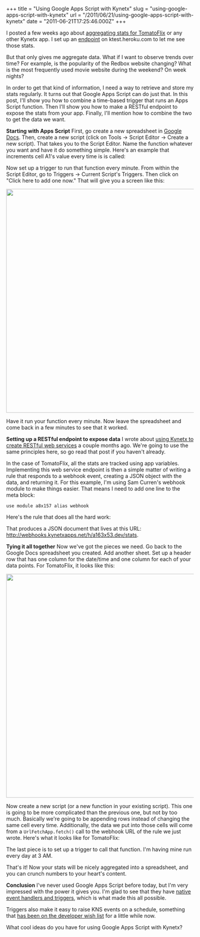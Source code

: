 +++
title = "Using Google Apps Script with Kynetx"
slug = "using-google-apps-script-with-kynetx"
url = "/2011/06/21/using-google-apps-script-with-kynetx"
date = "2011-06-21T17:25:46.000Z"
+++

I posted a few weeks ago about <a href="/2011/06/02/simple-stats-for-kynetx-apps/">aggregating stats for TomatoFlix</a> or any other Kynetx app. I set up an <a href="http://ktest.heroku.com/a163x53">endpoint</a> on ktest.heroku.com to let me see those stats.

But that only gives me aggregate data. What if I want to observe trends over time? For example, is the popularity of the Redbox website changing? What is the most frequently used movie website during the weekend? On week nights?

In order to get that kind of information, I need a way to retrieve and store my stats regularly. It turns out that Google Apps Script can do just that. In this post, I'll show you how to combine a time-based trigger that runs an Apps Script function. Then I'll show you how to make a RESTful endpoint to expose the stats from your app. Finally, I'll mention how to combine the two to get the data we want.

<strong>Starting with Apps Script</strong>
First, go create a new spreadsheet in <a href="http://docs.google.com/">Google Docs</a>. Then, create a new script (click on Tools -> Script Editor -> Create a new script). That takes you to the Script Editor. Name the function whatever you want and have it do something simple. Here's an example that increments cell A1's value every time is is called:

<script src="https://gist.github.com/1039165.js?file=incrementA1.js"></script>

Now set up a trigger to run that function every minute. From within the Script Editor, go to Triggers -> Current Script's Triggers. Then click on "Click here to add one now." That will give you a screen like this:

<a href="https://s3.amazonaws.com/scnay-images/globalconstant/setting-up-a-trigger.png"><img alt="" src="https://s3.amazonaws.com/scnay-images/globalconstant/setting-up-a-trigger.png" title="Setting up the trigger" class="aligncenter" width="600" /></a>

Have it run your function every minute. Now leave the spreadsheet and come back in a few minutes to see that it worked.

<strong>Setting up a RESTful endpoint to expose data</strong>
I wrote about <a href="/2011/04/09/creating-a-restful-web-service-with-krl/">using Kynetx to create RESTful web services</a> a couple months ago. We're going to use the same principles here, so go read that post if you haven't already.

In the case of TomatoFlix, all the stats are tracked using app variables. Implementing this web service endpoint is then a simple matter of writing a rule that responds to a webhook event, creating a JSON object with the data, and returning it. For this example, I'm using Sam Curren's webhook module to make things easier. That means I need to add one line to the meta block:

<code>use module a8x157 alias webhook</code>

Here's the rule that does all the hard work:

<script src="https://gist.github.com/1039193.js?file=webhook-rule.js"></script>

That produces a JSON document that lives at this URL: <a href="http://webhooks.kynetxapps.net/h/a163x53.dev/stats">http://webhooks.kynetxapps.net/h/a163x53.dev/stats</a>.

<strong>Tying it all together</strong>
Now we've got the pieces we need. Go back to the Google Docs spreadsheet you created. Add another sheet. Set up a header row that has one column for the date/time and one column for each of your data points. For TomatoFlix, it looks like this:

<a href="https://s3.amazonaws.com/scnay-images/globalconstant/stats-header.png"><img alt="" src="https://s3.amazonaws.com/scnay-images/globalconstant/stats-header.png" title="Spreadsheet header row" class="aligncenter" width="600" /></a>

Now create a new script (or a new function in your existing script). This one is going to be more complicated than the previous one, but not by too much. Basically we're going to be appending rows instead of changing the same cell every time. Additionally, the data we put into those cells will come from a <code>UrlFetchApp.fetch()</code> call to the webhook URL of the rule we just wrote. Here's what it looks like for TomatoFlix:

<script src="https://gist.github.com/1039193.js?file=get-stats.js"></script>

The last piece is to set up a trigger to call that function. I'm having mine run every day at 3 AM.

That's it! Now your stats will be nicely aggregated into a spreadsheet, and you can crunch numbers to your heart's content.

<strong>Conclusion</strong>
I've never used Google Apps Script before today, but I'm very impressed with the power it gives you. I'm glad to see that they have <a href="http://code.google.com/googleapps/appsscript/guide_events.html">native event handlers and triggers</a>, which is what made this all possible.

Triggers also make it easy to raise KNS events on a schedule, something that <a href="https://convore.com/kynetx/hourly-events-or-scheduled-events/">has been on the developer wish list</a> for a little while now.

What cool ideas do you have for using Google Apps Script with Kynetx?